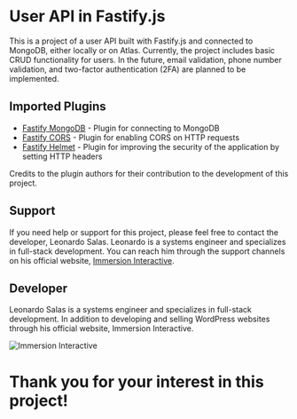 # User API in Fastify.js
This is a project of a user API built with Fastify.js and connected to MongoDB, either locally or on Atlas. Currently, the project includes basic CRUD functionality for users. In the future, email validation, phone number validation, and two-factor authentication (2FA) are planned to be implemented.

## Imported Plugins
- [Fastify MongoDB](https://github.com/fastify/fastify-mongodb) - Plugin for connecting to MongoDB
- [Fastify CORS](https://github.com/fastify/fastify-cors) - Plugin for enabling CORS on HTTP requests
- [Fastify Helmet](https://github.com/fastify/fastify-helmet) - Plugin for improving the security of the application by setting HTTP headers

Credits to the plugin authors for their contribution to the development of this project.

## Support
If you need help or support for this project, please feel free to contact the developer, Leonardo Salas. Leonardo is a systems engineer and specializes in full-stack development. You can reach him through the support channels on his official website, [Immersion Interactive](https://immersioninteractive.com/).

## Developer
Leonardo Salas is a systems engineer and specializes in full-stack development. In addition to developing and selling WordPress websites through his official website, Immersion Interactive.

<img src="https://immersioninteractive.com/wp-content/uploads/2022/03/immersion-interactive-logo-fullmdpi.png" alt="Immersion Interactive">

# Thank you for your interest in this project!
